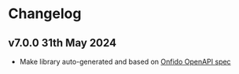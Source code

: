 # Changelog

## v7.0.0 31th May 2024

- Make library auto-generated and based on [Onfido OpenAPI spec](https://github.com/onfido/onfido-openapi-spec)